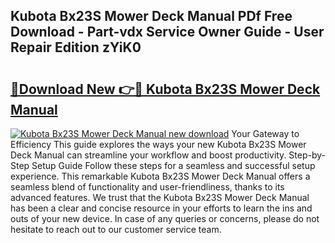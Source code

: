 ## Kubota Bx23S Mower Deck Manual PDf Free Download - Part-vdx Service Owner Guide - User Repair Edition zYiK0

# <h2><a href="http://bc92771.oget.top/?id=Kubota+Bx23S+Mower+Deck+Manual">🔗Download New 👉🔴 Kubota Bx23S Mower Deck Manual</a></h2>

[![Kubota Bx23S Mower Deck Manual new download](https://i.imgur.com/5g1atiW.png)](http://bc92771.oget.top/?id=Kubota+Bx23S+Mower+Deck+Manual)
Your Gateway to Efficiency This guide explores the ways your new Kubota Bx23S Mower Deck Manual can streamline your workflow and boost productivity. Step-by-Step Setup Guide Follow these steps for a seamless and successful setup experience. This remarkable Kubota Bx23S Mower Deck Manual offers a seamless blend of functionality and user-friendliness, thanks to its advanced features. We trust that the Kubota Bx23S Mower Deck Manual has been a clear and concise resource in your efforts to learn the ins and outs of your new device. In case of any queries or concerns, please do not hesitate to reach out to our customer service team.
